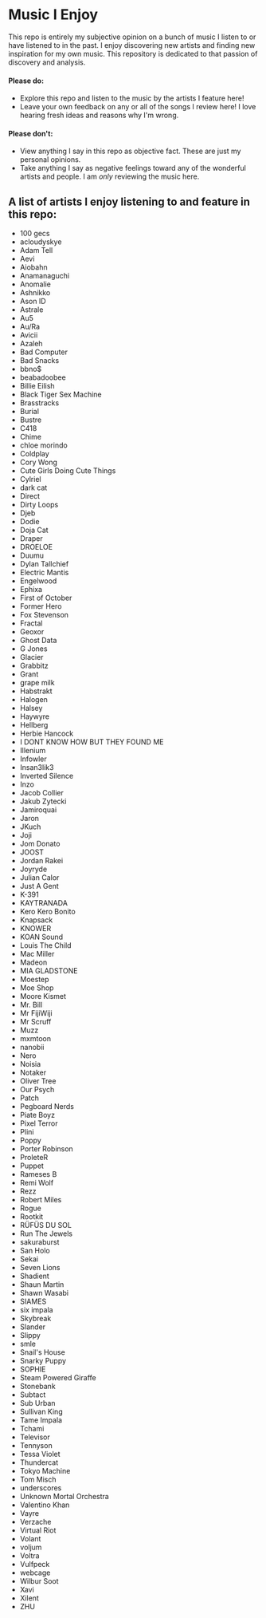 # Music I Enjoy
This repo is entirely my subjective opinion on a bunch of music I listen to or have listened to in the past.
I enjoy discovering new artists and finding new inspiration for my own music. This repository is dedicated to that passion of discovery and analysis.

#### Please **do**:
- Explore this repo and listen to the music by the artists I feature here!
- Leave your own feedback on any or all of the songs I review here! I love hearing fresh ideas and reasons why I'm wrong.
#### Please **don't**:
- View anything I say in this repo as objective fact. These are just my personal opinions.
- Take anything I say as negative feelings toward any of the wonderful artists and people. I am *only* reviewing the music here.

## A list of artists I enjoy listening to and feature in this repo:
- 100 gecs
- acloudyskye
- Adam Tell
- Aevi
- Aiobahn
- Anamanaguchi
- Anomalie
- Ashnikko
- Ason ID
- Astrale
- Au5
- Au/Ra
- Avicii
- Azaleh
- Bad Computer
- Bad Snacks
- bbno$
- beabadoobee
- Billie Eilish
- Black Tiger Sex Machine
- Brasstracks
- Burial
- Bustre
- C418
- Chime
- chloe morindo
- Coldplay
- Cory Wong
- Cute Girls Doing Cute Things
- Cylriel
- dark cat
- Direct
- Dirty Loops
- Djeb
- Dodie
- Doja Cat
- Draper
- DROELOE
- Duumu
- Dylan Tallchief
- Electric Mantis
- Engelwood
- Ephixa
- First of October
- Former Hero
- Fox Stevenson
- Fractal
- Geoxor
- Ghost Data
- G Jones
- Glacier
- Grabbitz
- Grant
- grape milk
- Habstrakt
- Halogen
- Halsey
- Haywyre
- Hellberg
- Herbie Hancock
- I DONT KNOW HOW BUT THEY FOUND ME
- Illenium
- Infowler
- Insan3lik3
- Inverted Silence
- Inzo
- Jacob Collier
- Jakub Zytecki
- Jamiroquai
- Jaron
- JKuch
- Joji
- Jom Donato
- JOOST
- Jordan Rakei
- Joyryde
- Julian Calor
- Just A Gent
- K-391
- KAYTRANADA
- Kero Kero Bonito
- Knapsack
- KNOWER
- KOAN Sound
- Louis The Child
- Mac Miller
- Madeon
- MIA GLADSTONE
- Moestep
- Moe Shop
- Moore Kismet
- Mr. Bill
- Mr FijiWiji
- Mr Scruff
- Muzz
- mxmtoon
- nanobii
- Nero
- Noisia
- Notaker
- Oliver Tree
- Our Psych
- Patch
- Pegboard Nerds
- Piate Boyz
- Pixel Terror
- Plini
- Poppy
- Porter Robinson
- ProleteR
- Puppet
- Rameses B
- Remi Wolf
- Rezz
- Robert Miles
- Rogue
- Rootkit
- RÜFÜS DU SOL
- Run The Jewels
- sakuraburst
- San Holo
- Sekai
- Seven Lions
- Shadient
- Shaun Martin
- Shawn Wasabi
- SIAMES
- six impala
- Skybreak
- Slander
- Slippy
- smle
- Snail's House
- Snarky Puppy
- SOPHIE
- Steam Powered Giraffe
- Stonebank
- Subtact
- Sub Urban
- Sullivan King
- Tame Impala
- Tchami
- Televisor
- Tennyson
- Tessa Violet
- Thundercat
- Tokyo Machine
- Tom Misch
- underscores
- Unknown Mortal Orchestra
- Valentino Khan
- Vayre
- Verzache
- Virtual Riot
- Volant
- voljum
- Voltra
- Vulfpeck
- webcage
- Wilbur Soot
- Xavi
- Xilent
- ZHU
